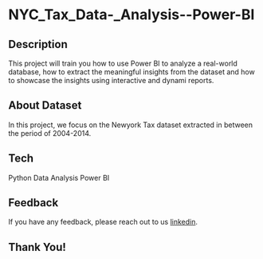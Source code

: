 # NYC_Tax_Data-_Analysis--Power-BI


## Description

This project will train you how to use Power BI to analyze a real-world database,
how to extract the meaningful insights from the dataset and how to showcase the insights using interactive and dynami reports.

## About Dataset
In this project, we focus on the Newyork Tax dataset extracted in between the period of 2004-2014.

## Tech 
Python 
Data Analysis
Power BI

## Feedback

If you have any feedback, please reach out to us [linkedin](https://www.linkedin.com/in/purnima14b/).

## Thank You!
